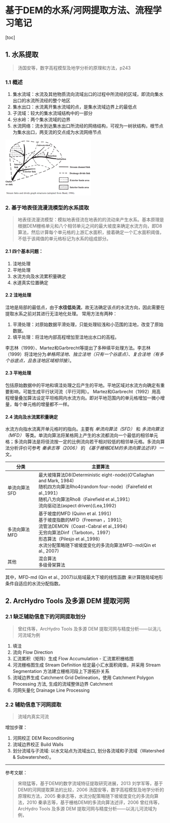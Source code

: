 # 基于DEM的水系/河网提取方法、流程学习笔记
[toc]
## 1. 水系提取
>汤国安等，数字高程模型及地学分析的原理和方法，p243

### 1.1 概述
1. 集水流域：水流及其他物质流向流域出口的过程中所流经的区域，即流向集水出口的水流所流经的整个地区
2. 集水出口：水流离开集水流域的点，是集水流域边界上的最低点
3. 子流域：较大的集水流域结构中的一部分
4. 分水岭：两个集水流域的边界
5. 水流网络：流水到达集水出口所流经的网络结构，可视为一树状结构，根节点为集水出口，两支流的交点成为水流网络节点<br/>

![流域][1]

### 2. 基于地表径流漫流模型的水系提取
>地表径流漫流模型：模拟地表径流在地表的的流动来产生水系。基本原理是根据DEM栅格单元和八个相邻单元之间的最大坡度来确定水流方向，即D8算法，然后计算每个单元格的上游汇水面积，接着确定一个汇水面积阈值，不低于该阈值的单元格标记为水系的组成部分。

#### 2.1 四个基本问题：
1. 洼地处理
2. 平地处理
3. 水流方向及水流累积量确定
4. 水道真实位置确定

#### 2.2 洼地处理
洼地是局部的最低点，由于**水往低处流**，故无法确定该点的水流方向，因此需要在提取水系之前对其进行无洼地化处理。
常用方法有两种：
1. 平滑处理：对原始数据平滑处理，只能处理较浅和小范围的洼地，改变了原始数据。
2. 填平处理：将洼地内部高程增加至洼地出水口的高程。

李志林（1999）、Martez和Garbrecht等提出了多种填平处理方法。李志林（1999）将洼地分为*单格网洼地*、*独立洼地（只有一个谷底点）*、*复合洼地（有多个谷底点，且各洼地区域相邻接）*。

#### 2.3 平地处理
包括原始数据中的平地和填洼处理之后产生的平地。平地区域对水流方向确定有重要影响，可能生成平行状河流（平行河网）。
Martez和Garbrecht（1992）用高程增量叠加算法设定平坦格网内水流方向。即对平地范围内的单元格增加一微小增量，每个单元格的增量都不一样。

#### 2.4 流向及水流累积量确定
水流方向指水流离开单元格时的指向。主要有 *单流向算法（SFD）* 和 *多流向算法（MFD）* 等类。单流向算法将某格网上产生的水流都流向一个最低的相邻单元格；多流向算法是将径流按一定的比例流向若干相对较低的相邻单元格。多流向算法分析评价可参考 *秦承志等（2006）* 的 *《基于栅格DEM的多流向算法述评》* 一文。

|分类|主要算法|
| ------------- | -------------- | 
| 单流向算法SFD | 最大坡降算法D8(Deterministic eight-node)(O’Callaghan and Mark, 1984)<br/>随机四方向算法Rho4(random four-node)（Fairefield et al.,1991） <br/>随机八方向算法Rho8（Fairefield et al.,1991）<br/>流向驱动法(aspect driven)(Lea,1992)|
| 多流向算法MFD | 基于坡度的MFD (Quinn et al. 1991) <br/>基于坡度指数的MFD（Freeman ，1991);<br/>流管法DEMON（Coast-Cabral et al.,1994）<br/>无穷向算法Dinf（Tarboton，1997）<br/>形态算法（Pilesjo et al.,1998）<br/>水流分配策略随下坡坡度变化的多流向算法MFD-md(Qin et al., 2007)| 
| 其他          | 混合算法<br/>多级骨架算法               | 
 其中，MFD-md (Qin et al., 2007)以局域最大下坡的线性函数 来计算随局域地形条件自适应的水流分配指数。
 
 

## 2. ArcHydro Tools 及多源 DEM 提取河网
### 2.1 缺乏辅助信息下的河网提取划分
>曾红伟等，ArcHydro Tools 及多源 DEM 提取河网与精度分析——以洮儿河流域为例

1. 填洼
2. 流向 Flow Direction
3. 汇流累积（矩阵）生成 Flow Accumulation - 汇流累积栅格图
4. 河流栅格图生成 Stream Definition 给定最小汇水面积阈值，并采用 Stream Segmentation 方法建立栅格河段上下游拓扑关系
5. 流域边界生成 Catchment Grid Delineation，使用 Catchment Polygon Processing 方法, 生成的流域整体边界 Catchment
6. 河网矢量化 Drainage Line Processing

### 2.2 辅助信息下河网提取
>流域内真实河流

增加步骤：
 1. 河网校正 DEM Reconditioning
 2. 流域边界校正 Build Walls
 3. 划分流域与子流域: 以水文站点为流域出口, 划分各流域和子流域（Watershed & Subwatershed）。


----------

参考文献：
>宋晓猛等，基于DEM的数字流域特征提取研究进展，2013
>刘学军等，基于DEM的河网提取算法的比较，2006
>汤国安等，数字高程模型及地学分析的原理和方法，2005
>秦承志等，水流分配策略随下坡坡度变化的多流向算法，2010
>秦承志等，基于栅格DEM的多流向算法述评，2006
>曾红伟等，ArcHydro Tools 及多源 DEM 提取河网与精度分析——以洮儿河流域为例，

  [1]: ./images/1476893824520.jpg "流域"